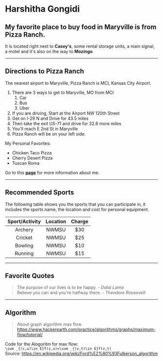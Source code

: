 # Harshitha Gongidi
## My favorite place to buy food in Maryville is from **Pizza Ranch**.  
It is located right next to __Casey's__, some rental storage units, a main signal, a motel and it's also on the way to __Mozingo__.

---

## Directions to Pizza Ranch
The nearest airport to Maryville, Pizza Ranch is MCI, Kansas City Airport.
1. There are 3 ways to get to Maryville, MO from MCI
    1. Car
    2. Bus
    3. Uber
2. If you are driving, Start at the Airport NW 120th Street
3. Get on I-29 N and Drive for 43.5 miles
4. Then take the exit US-71 and drive for 32.8 more miles
5. You'll reach E 2nd St in Maryville
6. Pizza Ranch will be on your left side.

My Personal Favorites: 
* Chicken Taco Pizza
* Cherry Desert Pizza
* Tuscan Roma

Go to this **[page](https://github.com/HarshithaGongidi/AboutMe.md.git)** for more information about me. 

---

## Recommended Sports
The following table shows you the sports that you can participate in, it includes the sports name, the location and cost for personal equipment.

| Sport/Activity | Location | Charge |
|:-------:| :---: | :-: |
| Archery | NWMSU | $30 |
| Cricket | NWMSU | $25 | 
| Bowling | NWMSU | $10 | 
| Running | NWMSU | $15 |

---

## Favorite Quotes
> The purpose of our lives is to be happy. - *Dalai Lama* <br>
> Believe you can and you're halfway there. - *Theodore Roosevelt*

---

## Algorithm
> About graph algorithm max flow. <br>
<https://www.hackerearth.com/practice/algorithms/graphs/maximum-flow/tutorial/>

Code for the Alogoritm for max flow:<br>
``` \sum _{(s,u)\in E}f(s,u)=\sum _{(v,t)\in E}f(v,t) ``` <br>
Source: <https://en.wikipedia.org/wiki/Ford%E2%80%93Fulkerson_algorithm>

